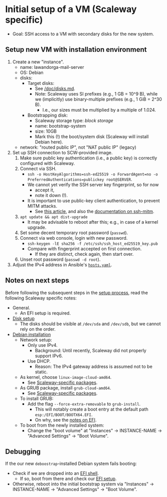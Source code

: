# Initial setup of a VM (Scaleway specific)

* Goal: SSH access to a VM with secondary disks for the new system.


## Setup new VM with installation environment

1. Create a new "instance".
    - name: lawandorga-mail-server
    - OS: Debian
    - disks:
        - Target disks:
            - See [/doc/disks.md](/doc/disks.md).
            - Note: Scaleway uses SI prefixes (e.g., 1 GB = 10^9 B), while we
              (implicitly) use binary-multiple prefixes (e.g., 1 GiB = 2^30 B).
                - I.e., our sizes must be multiplied by a multiple of 1.024.
        - Bootstrapping disk:
            - Scaleway storage type: *block storage*
            - name: bootstrap-system
            - size: 10GB
            - Mark this (!) the boot/system disk
              (Scaleway will install Debian here).
    - network: "routed public IP", not "NAT public IP" (legacy)
2. Set up SSH connection to SCW-provided image.
    1. Make sure public key authentication (i.e., a public key) is correctly
       configured with Scaleway.
    2. Connect via SSH.
        - `ssh -o HostKeyAlgorithms=ssh-ed25519 -o ForwardAgent=no -o PreferredAuthentications=publickey root@SERVER`.
        - We cannot yet verify the SSH server key fingerprint, so for now
            - accept it,
            - note it down (!).
        - It is important to use public-key client authentication, to prevent
          MITM attacks.
            - See [this article][gremwell-ssh-mitm],
              and also the [documentation on ssh-mitm][ssh-mitm-doc].
    3. `apt update && apt dist-upgrade`
        - It may be advisable to reboot after this; e.g., in case of a kernel
          upgrade.
    4. Set some decent temporary root password (`passwd`).
    5. Connect via web console, login with new password.
        - `ssh-keygen -lE sha256 -f /etc/ssh/ssh_host_ed25519_key.pub`
        - Compare with fingerprint accepted on first connection.
            - If they are distinct, check again, then start over.
    6. Unset root password (`passwd -d root`).
3. Adjust the IPv4 address in Ansible's [`hosts.yaml`](/ansible/hosts.yaml).


## Notes on next steps

Before following the subsequent steps in the [setup process](/doc/setup.md),
read the following Scaleway specific notes:

* General.
    - An EFI setup is required.
* [Disk setup](/doc/disks.md)
    - The disks should be visible at `/dev/sda` and `/dev/sdb`, but we cannot
      rely on the order.
* [Debian installation](/doc/setup/debian.md)
    - Network setup:
        - Only use IPv4.
            - Background: Until recently, Scaleway did not properly support
              IPv6.
        - Use DHCP.
            - Reason: The IPv4 gateway address is assumed not to be static.
    - As kernel, choose `linux-image-cloud-amd64`.
        - See [Scaleway-specific packages](/doc/setup/vm-scaleway/packages.md).
    - As GRUB package, install `grub-cloud-amd64`.
        - See [Scaleway-specific packages](/doc/setup/vm-scaleway/packages.md).
    - To install GRUB:
        - Add the flag `--force-extra-removable` to `grub-install`.
            - This will notably create a boot entry at the default path
              `esp:/EFI/BOOT/BOOTX64.EFI`.
            - On why, see the [notes on EFI](/doc/setup/vm-scaleway/efi.md).
    - To boot from the newly installed system:
        - Change the "boot volume" at
          "Instances" -> INSTANCE-NAME -> "Advanced Settings" -> "Boot Volume".


## Debugging

If the our new `deboostrap`-installed Debian system fails booting:

* Check if we are dropped into an
  [EFI shell](/doc/setup/vm-scaleway/efi/shell.md).
    - If so, boot from there and check our
      [EFI setup](/doc/setup/vm-scaleway/efi.md).
* Otherwise, reboot into the initial bootstrap system via
  "Instances" -> INSTANCE-NAME -> "Advanced Settings" -> "Boot Volume".


[gremwell-ssh-mitm]: https://www.gremwell.com/ssh-mitm-public-key-authentication
[ssh-mitm-doc]: https://docs.ssh-mitm.at/

